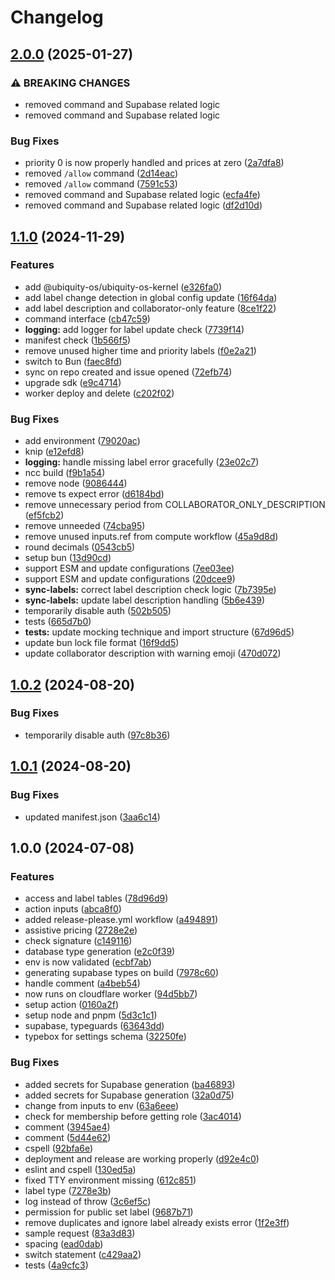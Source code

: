 # Changelog

## [2.0.0](https://github.com/ubiquity-os-marketplace/daemon-pricing/compare/v1.1.0...v2.0.0) (2025-01-27)


### ⚠ BREAKING CHANGES

* removed command and Supabase related logic
* removed command and Supabase related logic

### Bug Fixes

* priority 0 is now properly handled and prices at zero ([2a7dfa8](https://github.com/ubiquity-os-marketplace/daemon-pricing/commit/2a7dfa843e5050b341900655ad0bce981f230594))
* removed `/allow` command ([2d14eac](https://github.com/ubiquity-os-marketplace/daemon-pricing/commit/2d14eaca84c50c9808b3d62d96abf59cf35dee07))
* removed `/allow` command ([7591c53](https://github.com/ubiquity-os-marketplace/daemon-pricing/commit/7591c532a1c1b4de8efac32937c20d1fa1fde2a6))
* removed command and Supabase related logic ([ecfa4fe](https://github.com/ubiquity-os-marketplace/daemon-pricing/commit/ecfa4fe220aa208ebb7a79d63d4346564a915f96))
* removed command and Supabase related logic ([df2d10d](https://github.com/ubiquity-os-marketplace/daemon-pricing/commit/df2d10d0492455af8c5f5c130d1b197bebafb21c))

## [1.1.0](https://github.com/ubiquity-os-marketplace/daemon-pricing/compare/v1.0.2...v1.1.0) (2024-11-29)


### Features

* add @ubiquity-os/ubiquity-os-kernel ([e326fa0](https://github.com/ubiquity-os-marketplace/daemon-pricing/commit/e326fa0f600d9614bb4b3d5c6946b337b4d024ee))
* add label change detection in global config update ([16f64da](https://github.com/ubiquity-os-marketplace/daemon-pricing/commit/16f64da359b4dc3be0aea4fa60cadbd8d491aa8f))
* add label description and collaborator-only feature ([8ce1f22](https://github.com/ubiquity-os-marketplace/daemon-pricing/commit/8ce1f22eb895014b35a779e44a5483f30ce6153b))
* command interface ([cb47c59](https://github.com/ubiquity-os-marketplace/daemon-pricing/commit/cb47c59d82399ac8989ba7f3eb2428463f6fe969))
* **logging:** add logger for label update check ([7739f14](https://github.com/ubiquity-os-marketplace/daemon-pricing/commit/7739f1477fd701d74052e1ef7c9f6051d128260c))
* manifest check ([1b566f5](https://github.com/ubiquity-os-marketplace/daemon-pricing/commit/1b566f51a32a2a6c10434f920cd6a1df30de0878))
* remove unused higher time and priority labels ([f0e2a21](https://github.com/ubiquity-os-marketplace/daemon-pricing/commit/f0e2a21ecc00030e7a4d04ad46d552035aaa105d))
* switch to Bun ([faec8fd](https://github.com/ubiquity-os-marketplace/daemon-pricing/commit/faec8fdb733f2508392ac598c265a5a40793ef0e))
* sync on repo created and issue opened ([72efb74](https://github.com/ubiquity-os-marketplace/daemon-pricing/commit/72efb74d04b1b5983053e9b999314321f772d8d6))
* upgrade sdk ([e9c4714](https://github.com/ubiquity-os-marketplace/daemon-pricing/commit/e9c4714a8719cdf0636502ba332a334967433eaf))
* worker deploy and delete ([c202f02](https://github.com/ubiquity-os-marketplace/daemon-pricing/commit/c202f0279145675592aeabd780e54f4b434934b4))


### Bug Fixes

* add environment ([79020ac](https://github.com/ubiquity-os-marketplace/daemon-pricing/commit/79020ac75568c15194a4bece1593e57500ad8bcd))
* knip ([e12efd8](https://github.com/ubiquity-os-marketplace/daemon-pricing/commit/e12efd8a709a59a924172d5fa364909d13a583be))
* **logging:** handle missing label error gracefully ([23e02c7](https://github.com/ubiquity-os-marketplace/daemon-pricing/commit/23e02c763d02048a479452d80f41aa4525f9ef0e))
* ncc build ([f9b1a54](https://github.com/ubiquity-os-marketplace/daemon-pricing/commit/f9b1a54b1014554a063327bb53d88de0f0f5da05))
* remove node ([9086444](https://github.com/ubiquity-os-marketplace/daemon-pricing/commit/908644492e5ebbc77088fef5ea985a30d5dae1c6))
* remove ts expect error ([d6184bd](https://github.com/ubiquity-os-marketplace/daemon-pricing/commit/d6184bdec0d1c9da5139dce82ffa4caa6859ed92))
* remove unnecessary period from COLLABORATOR_ONLY_DESCRIPTION ([ef5fcb2](https://github.com/ubiquity-os-marketplace/daemon-pricing/commit/ef5fcb2573327401ecb5cc585211173e7bda3e10))
* remove unneeded ([74cba95](https://github.com/ubiquity-os-marketplace/daemon-pricing/commit/74cba95e2accc2324948f98a1d3bc743e4f07e49))
* remove unused inputs.ref from compute workflow ([45a9d8d](https://github.com/ubiquity-os-marketplace/daemon-pricing/commit/45a9d8d5f20135cbcb763d4041241ff7e8098d2b))
* round decimals ([0543cb5](https://github.com/ubiquity-os-marketplace/daemon-pricing/commit/0543cb55a34cad39dcb1c8886511da8754d5cbce))
* setup bun ([13d90cd](https://github.com/ubiquity-os-marketplace/daemon-pricing/commit/13d90cdce1782eeb8a62c5c824e49b3ed36207f8))
* support ESM and update configurations ([7ee03ee](https://github.com/ubiquity-os-marketplace/daemon-pricing/commit/7ee03ee4a391d3e51708417c079fef561b0e013b))
* support ESM and update configurations ([20dcee9](https://github.com/ubiquity-os-marketplace/daemon-pricing/commit/20dcee96aa187f0dd8c7dee95a95a7e1fe98fa1e))
* **sync-labels:** correct label description check logic ([7b7395e](https://github.com/ubiquity-os-marketplace/daemon-pricing/commit/7b7395e99dc861908028519e8236e0ea3a8c67b7))
* **sync-labels:** update label description handling ([5b6e439](https://github.com/ubiquity-os-marketplace/daemon-pricing/commit/5b6e439f9fc7054a9b792fcc3fb9ccd396a7b536))
* temporarily disable auth ([502b505](https://github.com/ubiquity-os-marketplace/daemon-pricing/commit/502b505396900b656022a2293709eb1b94418db6))
* tests ([665d7b0](https://github.com/ubiquity-os-marketplace/daemon-pricing/commit/665d7b0508df9d74d338c026c374801d21dc7cfe))
* **tests:** update mocking technique and import structure ([67d96d5](https://github.com/ubiquity-os-marketplace/daemon-pricing/commit/67d96d537bdd5b56517ebc509357dd3bc477c402))
* update bun lock file format ([16f9dd5](https://github.com/ubiquity-os-marketplace/daemon-pricing/commit/16f9dd5169261d52b3fb2a39b8becbf9deff88f0))
* update collaborator description with warning emoji ([470d072](https://github.com/ubiquity-os-marketplace/daemon-pricing/commit/470d072985c4ef5e673bfb9bef93152d510dd9c2))

## [1.0.2](https://github.com/ubiquity-os/daemon-pricing/compare/v1.0.1...v1.0.2) (2024-08-20)

### Bug Fixes

- temporarily disable auth ([97c8b36](https://github.com/ubiquity-os/daemon-pricing/commit/97c8b364381d7bb1abf09ffe10f7f88a4ad9f4c6))

## [1.0.1](https://github.com/ubiquity-os/daemon-pricing/compare/v1.0.0...v1.0.1) (2024-08-20)

### Bug Fixes

- updated manifest.json ([3aa6c14](https://github.com/ubiquity-os/daemon-pricing/commit/3aa6c14b3d250b7bb53a2ca4828049cf02318b8d))

## 1.0.0 (2024-07-08)

### Features

- access and label tables ([78d96d9](https://github.com/ubiquity-os/daemon-pricing/commit/78d96d9485a79fc8c5d984d6967ecc90d86e3d64))
- action inputs ([abca8f0](https://github.com/ubiquity-os/daemon-pricing/commit/abca8f0d5b5fc353fb314f6d12e7a4db179dcd61))
- added release-please.yml workflow ([a494891](https://github.com/ubiquity-os/daemon-pricing/commit/a4948917b8a00deaa2fd000ac50ed4052ab7a8bd))
- assistive pricing ([2728e2e](https://github.com/ubiquity-os/daemon-pricing/commit/2728e2e102681deb30461e5b86a7648631d03276))
- check signature ([c149116](https://github.com/ubiquity-os/daemon-pricing/commit/c149116af230ba3e0f441f7a87b5651ecd10499d))
- database type generation ([e2c0f39](https://github.com/ubiquity-os/daemon-pricing/commit/e2c0f395ccc9b70e22a28d2e7b1e6ec906024b0d))
- env is now validated ([ecbf7ab](https://github.com/ubiquity-os/daemon-pricing/commit/ecbf7abbed3ccc2c1bc1bc82f5d9c6f08c153036))
- generating supabase types on build ([7978c60](https://github.com/ubiquity-os/daemon-pricing/commit/7978c606fc771b2642798ea815adbec30e582939))
- handle comment ([a4beb54](https://github.com/ubiquity-os/daemon-pricing/commit/a4beb5422df78b97ac32cd3349774b44f18762f4))
- now runs on cloudflare worker ([94d5bb7](https://github.com/ubiquity-os/daemon-pricing/commit/94d5bb710a90442db3642594c92049763464be6a))
- setup action ([0160a2f](https://github.com/ubiquity-os/daemon-pricing/commit/0160a2fc0afdde4bf75fc94aab633f9c14b1c472))
- setup node and pnpm ([5d3c1c1](https://github.com/ubiquity-os/daemon-pricing/commit/5d3c1c162405358fbb8e0bc7a50fe7ce37669803))
- supabase, typeguards ([63643dd](https://github.com/ubiquity-os/daemon-pricing/commit/63643dd73cd67c601cf2720ff9e97203806718c4))
- typebox for settings schema ([32250fe](https://github.com/ubiquity-os/daemon-pricing/commit/32250fedce4b0df64b8af33d8e5fe4274afba58d))

### Bug Fixes

- added secrets for Supabase generation ([ba46893](https://github.com/ubiquity-os/daemon-pricing/commit/ba46893b28e114813ee576de61d32001cbc60502))
- added secrets for Supabase generation ([32a0d75](https://github.com/ubiquity-os/daemon-pricing/commit/32a0d75c9e372fb13c9ab308265eaa398d529cdd))
- change from inputs to env ([63a6eee](https://github.com/ubiquity-os/daemon-pricing/commit/63a6eeee3139018369134c10b3af256ea0aa9a71))
- check for membership before getting role ([3ac4014](https://github.com/ubiquity-os/daemon-pricing/commit/3ac401451b86f1c993644288cf5e179f43a6e045))
- comment ([3945ae4](https://github.com/ubiquity-os/daemon-pricing/commit/3945ae4c13d7c92260ffd5fc54a1c79758f3b4db))
- comment ([5d44e62](https://github.com/ubiquity-os/daemon-pricing/commit/5d44e6203ad621745ce526a9ec08db8bcd3cda26))
- cspell ([92bfa6e](https://github.com/ubiquity-os/daemon-pricing/commit/92bfa6e1303654e6e37c5b58776ba907413365b4))
- deployment and release are working properly ([d92e4c0](https://github.com/ubiquity-os/daemon-pricing/commit/d92e4c04b325bd761c5558e61ebd945088f1da2a))
- eslint and cspell ([130ed5a](https://github.com/ubiquity-os/daemon-pricing/commit/130ed5a1eabf2f11a81eca924d97ca140b6a3cf1))
- fixed TTY environment missing ([612c851](https://github.com/ubiquity-os/daemon-pricing/commit/612c851b7c51cce07903a6fad0a72bb5053c2a1e))
- label type ([7278e3b](https://github.com/ubiquity-os/daemon-pricing/commit/7278e3b14f1393cd0aa1b04b8fbb7a87e7a67b66))
- log instead of throw ([3c6ef5c](https://github.com/ubiquity-os/daemon-pricing/commit/3c6ef5c3b338ac8953cbdb33313e9c071fa04e9b))
- permission for public set label ([9687b71](https://github.com/ubiquity-os/daemon-pricing/commit/9687b718fd123623c3e825a648f777cb83f1b6a1))
- remove duplicates and ignore label already exists error ([1f2e3ff](https://github.com/ubiquity-os/daemon-pricing/commit/1f2e3ff0027cf9b95b3d3c26a2455151452c57ad))
- sample request ([83a3d83](https://github.com/ubiquity-os/daemon-pricing/commit/83a3d8385400cfd1cc85c7d3e2eb5d375144c859))
- spacing ([ead0dab](https://github.com/ubiquity-os/daemon-pricing/commit/ead0dab367a1a4126bb73027c5a1e4153230577a))
- switch statement ([c429aa2](https://github.com/ubiquity-os/daemon-pricing/commit/c429aa2eedaa583e769d8b2cc1196c32bbf768d8))
- tests ([4a9cfc3](https://github.com/ubiquity-os/daemon-pricing/commit/4a9cfc3e98f283e54daf3c01d6e016d216eec658))
